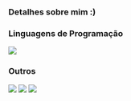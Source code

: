 ### Detalhes sobre mim :) 

<h3>Linguagens de Programação</h3>
<img src ="https://img.shields.io/badge/c-%2300599C.svg?style=for-the-badge&logo=c&logoColor=white">

<h3>Outros</h3>
<img src="https://img.shields.io/badge/Replit-DD1200?style=for-the-badge&logo=Replit&logoColor=white">
<img src ="https://img.shields.io/badge/xbox-%23107C10.svg?style=for-the-badge&logo=xbox&logoColor=white">
<img src ="https://img.shields.io/badge/Discord-%235865F2.svg?style=for-the-badge&logo=discord&logoColor=white">

<!--
- 👯 I’m looking to collaborate on ...
- 🤔 I’m looking for help with ...
- 💬 Ask me about ...
- 📫 How to reach me: ...
- 😄 Pronouns: ...
- ⚡ Fun fact: ...
-->
